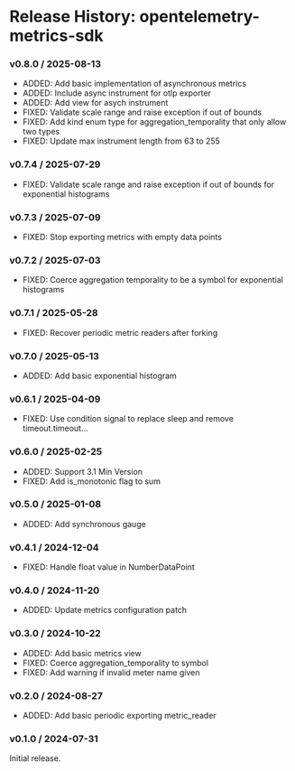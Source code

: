 # Release History: opentelemetry-metrics-sdk

### v0.8.0 / 2025-08-13

* ADDED: Add basic implementation of asynchronous metrics
* ADDED: Include async instrument for otlp exporter
* ADDED: Add view for asych instrument
* FIXED: Validate scale range and raise exception if out of bounds
* FIXED: Add kind enum type for aggregation_temporality that only allow two types
* FIXED: Update max instrument length from 63 to 255

### v0.7.4 / 2025-07-29

* FIXED: Validate scale range and raise exception if out of bounds for exponential histograms

### v0.7.3 / 2025-07-09

* FIXED: Stop exporting metrics with empty data points

### v0.7.2 / 2025-07-03

* FIXED: Coerce aggregation temporality to be a symbol for exponential histograms

### v0.7.1 / 2025-05-28

* FIXED: Recover periodic metric readers after forking

### v0.7.0 / 2025-05-13

* ADDED: Add basic exponential histogram

### v0.6.1 / 2025-04-09

* FIXED: Use condition signal to replace sleep and remove timeout.timeout…

### v0.6.0 / 2025-02-25

- ADDED: Support 3.1 Min Version
- FIXED: Add is_monotonic flag to sum

### v0.5.0 / 2025-01-08

- ADDED: Add synchronous gauge

### v0.4.1 / 2024-12-04

- FIXED: Handle float value in NumberDataPoint

### v0.4.0 / 2024-11-20

- ADDED: Update metrics configuration patch

### v0.3.0 / 2024-10-22

- ADDED: Add basic metrics view
- FIXED: Coerce aggregation_temporality to symbol
- FIXED: Add warning if invalid meter name given

### v0.2.0 / 2024-08-27

- ADDED: Add basic periodic exporting metric_reader

### v0.1.0 / 2024-07-31

Initial release.
